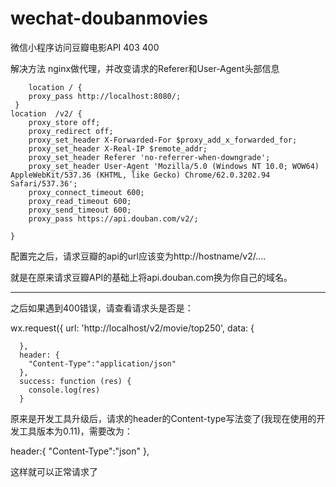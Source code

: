 # wechat-doubanmovies

微信小程序访问豆瓣电影API 403 400

解决方法
nginx做代理，并改变请求的Referer和User-Agent头部信息

        location / {
	    proxy_pass http://localhost:8080/;
	 }
	location  /v2/ {
	    proxy_store off;
	    proxy_redirect off;
	    proxy_set_header X-Forwarded-For $proxy_add_x_forwarded_for;
	    proxy_set_header X-Real-IP $remote_addr;
	    proxy_set_header Referer 'no-referrer-when-downgrade';
	    proxy_set_header User-Agent 'Mozilla/5.0 (Windows NT 10.0; WOW64) AppleWebKit/537.36 (KHTML, like Gecko) Chrome/62.0.3202.94 Safari/537.36';
	    proxy_connect_timeout 600;
	    proxy_read_timeout 600;
	    proxy_send_timeout 600;
	    proxy_pass https://api.douban.com/v2/;

	}

配置完之后，请求豆瓣的api的url应该变为http://hostname/v2/....

就是在原来请求豆瓣API的基础上将api.douban.com换为你自己的域名。

-------------------------------------------------------

之后如果遇到400错误，请查看请求头是否是：

wx.request({
      url: 'http://localhost/v2/movie/top250',
      data: {
        
      },
      header: {  
        "Content-Type":"application/json"
      },
      success: function (res) {
        console.log(res)
      }
原来是开发工具升级后，请求的header的Content-type写法变了(我现在使用的开发工具版本为0.11)，需要改为：

header:{
    "Content-Type":"json"
},

这样就可以正常请求了

